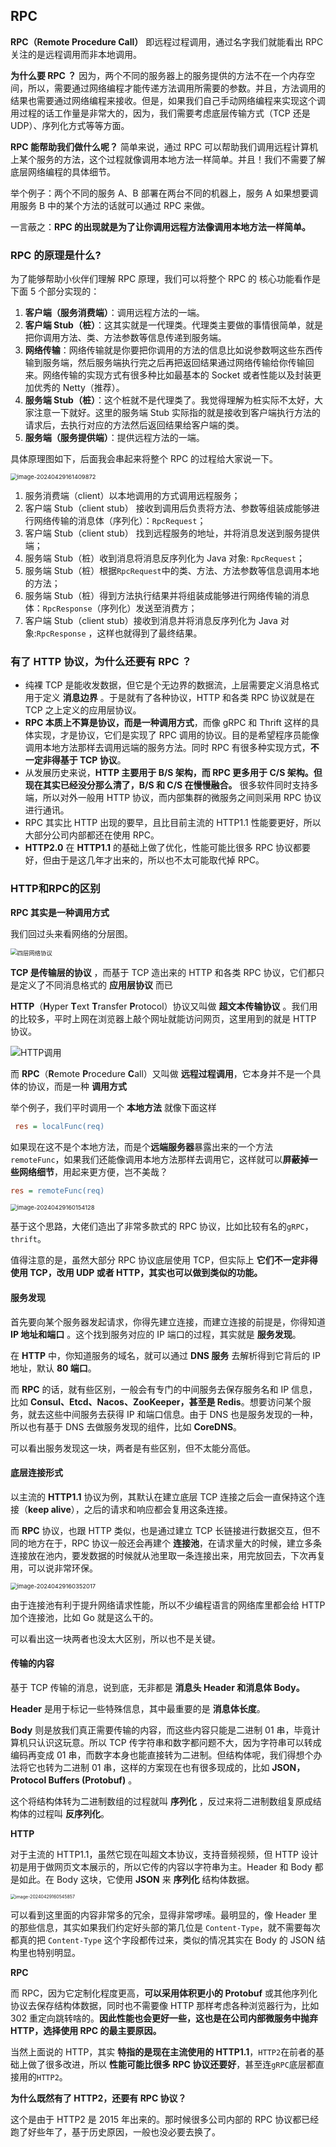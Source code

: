 ## **RPC**

**RPC（Remote Procedure Call）** 即远程过程调用，通过名字我们就能看出 RPC 关注的是远程调用而非本地调用。

**为什么要 RPC ？** 因为，两个不同的服务器上的服务提供的方法不在一个内存空间，所以，需要通过网络编程才能传递方法调用所需要的参数。并且，方法调用的结果也需要通过网络编程来接收。但是，如果我们自己手动网络编程来实现这个调用过程的话工作量是非常大的，因为，我们需要考虑底层传输方式（TCP 还是 UDP）、序列化方式等等方面。

**RPC 能帮助我们做什么呢？** 简单来说，通过 RPC 可以帮助我们调用远程计算机上某个服务的方法，这个过程就像调用本地方法一样简单。并且！我们不需要了解底层网络编程的具体细节。

举个例子：两个不同的服务 A、B 部署在两台不同的机器上，服务 A 如果想要调用服务 B 中的某个方法的话就可以通过 RPC 来做。

一言蔽之：**RPC 的出现就是为了让你调用远程方法像调用本地方法一样简单。**



### **RPC 的原理是什么?**

为了能够帮助小伙伴们理解 RPC 原理，我们可以将整个 RPC 的 核心功能看作是下面  5 个部分实现的：

1. **客户端（服务消费端）**：调用远程方法的一端。
2. **客户端 Stub（桩）**：这其实就是一代理类。代理类主要做的事情很简单，就是把你调用方法、类、方法参数等信息传递到服务端。
3. **网络传输**：网络传输就是你要把你调用的方法的信息比如说参数啊这些东西传输到服务端，然后服务端执行完之后再把返回结果通过网络传输给你传输回来。网络传输的实现方式有很多种比如最基本的 Socket 或者性能以及封装更加优秀的 Netty（推荐）。
4. **服务端 Stub（桩）**：这个桩就不是代理类了。我觉得理解为桩实际不太好，大家注意一下就好。这里的服务端 Stub 实际指的就是接收到客户端执行方法的请求后，去执行对应的方法然后返回结果给客户端的类。
5. **服务端（服务提供端）**：提供远程方法的一端。

具体原理图如下，后面我会串起来将整个 RPC 的过程给大家说一下。

<img src="https://palepics.oss-cn-guangzhou.aliyuncs.com/img/image-20240429161409872.png" alt="image-20240429161409872" style="zoom: 67%;" />

1. 服务消费端（client）以本地调用的方式调用远程服务；
2. 客户端 Stub（client stub） 接收到调用后负责将方法、参数等组装成能够进行网络传输的消息体（序列化）：`RpcRequest`；
3. 客户端 Stub（client stub） 找到远程服务的地址，并将消息发送到服务提供端；
4. 服务端 Stub（桩）收到消息将消息反序列化为 Java 对象: `RpcRequest`；
5. 服务端 Stub（桩）根据`RpcRequest`中的类、方法、方法参数等信息调用本地的方法；
6. 服务端 Stub（桩）得到方法执行结果并将组装成能够进行网络传输的消息体：`RpcResponse`（序列化）发送至消费方；
7. 客户端 Stub（client stub）接收到消息并将消息反序列化为 Java 对象:`RpcResponse` ，这样也就得到了最终结果。



### **有了 HTTP 协议，为什么还要有 RPC ？**

- 纯裸 TCP 是能收发数据，但它是个无边界的数据流，上层需要定义消息格式用于定义 **消息边界** 。于是就有了各种协议，HTTP 和各类 RPC 协议就是在 TCP 之上定义的应用层协议。
- **RPC 本质上不算是协议，而是一种调用方式**，而像 gRPC 和 Thrift 这样的具体实现，才是协议，它们是实现了 RPC 调用的协议。目的是希望程序员能像调用本地方法那样去调用远端的服务方法。同时 RPC 有很多种实现方式，**不一定非得基于 TCP 协议**。
- 从发展历史来说，**HTTP 主要用于 B/S 架构，而 RPC 更多用于 C/S 架构。但现在其实已经没分那么清了，B/S 和 C/S 在慢慢融合。** 很多软件同时支持多端，所以对外一般用 HTTP 协议，而内部集群的微服务之间则采用 RPC 协议进行通讯。
- RPC 其实比 HTTP 出现的要早，且比目前主流的 HTTP1.1 性能要更好，所以大部分公司内部都还在使用 RPC。
- **HTTP2.0** 在 **HTTP1.1** 的基础上做了优化，性能可能比很多 RPC 协议都要好，但由于是这几年才出来的，所以也不太可能取代掉 RPC。





### **HTTP和RPC的区别**

**RPC 其实是一种调用方式**

我们回过头来看网络的分层图。

<img src="https://oss.javaguide.cn/github/javaguide/distributed-system/rpc/04b603b5bd2443209233deea87816161~tplv-k3u1fbpfcp-zoom-in-crop-mark:3024:0:0:0.awebp.png" alt="四层网络协议" style="zoom: 67%;" />

**TCP 是传输层的协议** ，而基于 TCP 造出来的 HTTP 和各类 RPC 协议，它们都只是定义了不同消息格式的 **应用层协议** 而已

**HTTP**（**H**yper **T**ext **T**ransfer **P**rotocol）协议又叫做 **超文本传输协议** 。我们用的比较多，平时上网在浏览器上敲个网址就能访问网页，这里用到的就是 HTTP 协议。

![HTTP调用](https://oss.javaguide.cn/github/javaguide/distributed-system/rpc/8f07a5d1c72a4c4fa811c6c3b5aadd3d~tplv-k3u1fbpfcp-zoom-in-crop-mark:3024:0:0:0.awebp.png)

而 **RPC**（**R**emote **P**rocedure **C**all）又叫做 **远程过程调用**，它本身并不是一个具体的协议，而是一种 **调用方式** 

举个例子，我们平时调用一个 **本地方法** 就像下面这样

```ini
 res = localFunc(req)
```

如果现在这不是个本地方法，而是个**远端服务器**暴露出来的一个方法`remoteFunc`，如果我们还能像调用本地方法那样去调用它，这样就可以**屏蔽掉一些网络细节**，用起来更方便，岂不美哉？

```ini
res = remoteFunc(req)
```

<img src="https://palepics.oss-cn-guangzhou.aliyuncs.com/img/image-20240429160154128.png" alt="image-20240429160154128" style="zoom: 67%;" />

基于这个思路，大佬们造出了非常多款式的 RPC 协议，比如比较有名的`gRPC`，`thrift`。

值得注意的是，虽然大部分 RPC 协议底层使用 TCP，但实际上 **它们不一定非得使用 TCP，改用 UDP 或者 HTTP，其实也可以做到类似的功能。**





#### **服务发现**

首先要向某个服务器发起请求，你得先建立连接，而建立连接的前提是，你得知道 **IP 地址和端口** 。这个找到服务对应的 IP 端口的过程，其实就是 **服务发现**。

在 **HTTP** 中，你知道服务的域名，就可以通过 **DNS 服务** 去解析得到它背后的 IP 地址，默认 **80 端口**。

而 **RPC** 的话，就有些区别，一般会有专门的中间服务去保存服务名和 IP 信息，比如 **Consul、Etcd、Nacos、ZooKeeper，甚至是 Redis**。想要访问某个服务，就去这些中间服务去获得 IP 和端口信息。由于 DNS 也是服务发现的一种，所以也有基于 DNS 去做服务发现的组件，比如 **CoreDNS**。

可以看出服务发现这一块，两者是有些区别，但不太能分高低。



#### **底层连接形式**

以主流的 **HTTP1.1** 协议为例，其默认在建立底层 TCP 连接之后会一直保持这个连接（**keep alive**），之后的请求和响应都会复用这条连接。

而 **RPC** 协议，也跟 HTTP 类似，也是通过建立 TCP 长链接进行数据交互，但不同的地方在于，RPC 协议一般还会再建个 **连接池**，在请求量大的时候，建立多条连接放在池内，要发数据的时候就从池里取一条连接出来，用完放回去，下次再复用，可以说非常环保。

<img src="https://palepics.oss-cn-guangzhou.aliyuncs.com/img/image-20240429160352017.png" alt="image-20240429160352017" style="zoom: 67%;" />



由于连接池有利于提升网络请求性能，所以不少编程语言的网络库里都会给 HTTP 加个连接池，比如 Go 就是这么干的。

可以看出这一块两者也没太大区别，所以也不是关键。

#### **传输的内容**

基于 TCP 传输的消息，说到底，无非都是 **消息头 Header 和消息体 Body。**

**Header** 是用于标记一些特殊信息，其中最重要的是 **消息体长度**。

**Body** 则是放我们真正需要传输的内容，而这些内容只能是二进制 01 串，毕竟计算机只认识这玩意。所以 TCP 传字符串和数字都问题不大，因为字符串可以转成编码再变成 01 串，而数字本身也能直接转为二进制。但结构体呢，我们得想个办法将它也转为二进制 01 串，这样的方案现在也有很多现成的，比如 **JSON，Protocol Buffers (Protobuf)** 。

这个将结构体转为二进制数组的过程就叫 **序列化** ，反过来将二进制数组复原成结构体的过程叫 **反序列化**。

**HTTP**

对于主流的 HTTP1.1，虽然它现在叫超文本协议，支持音频视频，但 HTTP 设计 初是用于做网页文本展示的，所以它传的内容以字符串为主。Header 和 Body 都是如此。在 Body 这块，它使用 **JSON** 来 **序列化** 结构体数据。

<img src="https://palepics.oss-cn-guangzhou.aliyuncs.com/img/image-20240429160545857.png" alt="image-20240429160545857" style="zoom:50%;" />

可以看到这里面的内容非常多的冗余，显得非常啰嗦。最明显的，像 Header 里的那些信息，其实如果我们约定好头部的第几位是 `Content-Type`，就不需要每次都真的把 `Content-Type` 这个字段都传过来，类似的情况其实在 Body 的 JSON 结构里也特别明显。

**RPC**

而 RPC，因为它定制化程度更高，**可以采用体积更小的 Protobuf** 或其他序列化协议去保存结构体数据，同时也不需要像 HTTP 那样考虑各种浏览器行为，比如 302 重定向跳转啥的。**因此性能也会更好一些，这也是在公司内部微服务中抛弃 HTTP，选择使用 RPC 的最主要原因。**

当然上面说的 HTTP，其实 **特指的是现在主流使用的 HTTP1.1**，`HTTP2`在前者的基础上做了很多改进，所以 **性能可能比很多 RPC 协议还要好**，甚至连`gRPC`底层都直接用的`HTTP2`。



**为什么既然有了 HTTP2，还要有 RPC 协议？**

这个是由于 HTTP2 是 2015 年出来的。那时候很多公司内部的 RPC 协议都已经跑了好些年了，基于历史原因，一般也没必要去换了。

